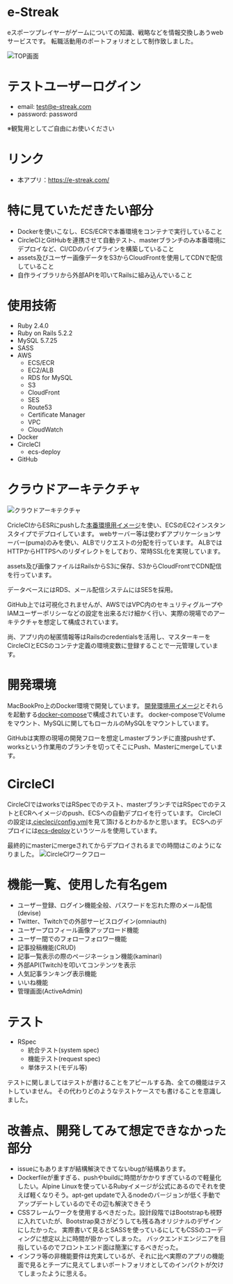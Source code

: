 # e-Streak
eスポーツプレイヤーがゲームについての知識、戦略などを情報交換しあうwebサービスです。
転職活動用のポートフォリオとして制作致しました。

![TOP画面](https://user-images.githubusercontent.com/47154781/58903541-a9ec4080-8740-11e9-8f59-56733b44169a.png)

# テストユーザーログイン
- email: test@e-streak.com
- password: password

※観覧用としてご自由にお使いください

# リンク
- 本アプリ：https://e-streak.com/

# 特に見ていただきたい部分
- Dockerを使いこなし、ECS/ECRで本番環境をコンテナで実行していること
- CircleCIとGitHubを連携させて自動テスト、masterブランチのみ本番環境にデプロイなど、CI/CDのパイプラインを構築していること
- assets及びユーザー画像データをS3からCloudFrontを使用してCDNで配信していること
- 自作ライブラリから外部APIを叩いてRailsに組み込んでいること

# 使用技術
- Ruby 2.4.0
- Ruby on Rails 5.2.2
- MySQL 5.7.25
- SASS
- AWS
  - ECS/ECR
  - EC2/ALB
  - RDS for MySQL
  - S3
  - CloudFront
  - SES
  - Route53
  - Certificate Manager
  - VPC
  - CloudWatch
- Docker
- CircleCI
  - ecs-deploy
- GitHub

# クラウドアーキテクチャ
![クラウドアーキテクチャ](https://user-images.githubusercontent.com/47154781/58918750-9522a380-8766-11e9-9285-9f1177ad5af3.png)

CricleCIからESRにpushした[本番環境用イメージ](/Dockerfile_PRO)を使い、ECSのEC2インスタンスタイプでデプロイしています。
webサーバー等は使わずアプリケーションサーバー(puma)のみを使い、ALBでリクエストの分配を行っています。
ALBではHTTPからHTTPSへのリダイレクトをしており、常時SSL化を実現しています。

assets及び画像ファイルはRailsからS3に保存、S3からCloudFrontでCDN配信を行っています。

データベースにはRDS、メール配信システムにはSESを採用。

GitHub上では可視化されませんが、AWSではVPC内のセキュリティグループやIAMユーザーポリシーなどの設定を出来るだけ細かく行い、実際の現場でのアーキテクチャを想定して構成されています。

尚、アプリ内の秘匿情報等はRailsのcredentialsを活用し、マスターキーをCircleCIとECSのコンテナ定義の環境変数に登録することで一元管理しています。

# 開発環境
MacBookPro上のDocker環境で開発しています。
[開発環境用イメージ](/Dockerfile)とそれらを起動する[docker-compose](/docker-compose.yml)で構成されています。
docker-composeでVolumeをマウント、MySQLに関してもローカルのMySQLをマウントしています。

GitHubは実際の現場の開発フローを想定しmasterブランチに直接pushせず、worksという作業用のブランチを切ってそこにPush、Masterにmergeしています。

# CircleCI
CircleCIではworksではRSpecでのテスト、masterブランチではRSpecでのテストとECRへイメージのpush、ECSへの自動デプロイを行っています。
CircleCIの設定は[.ciecleci/config.yml](/.circleci/config.yml)を見て頂けるとわかるかと思います。
ECSへのデプロイには[ecs-deploy](https://github.com/silinternational/ecs-deploy)というツールを使用しています。

最終的にmasterにmergeされてからデプロイされるまでの時間はこのようになりました。
![CircleCIワークフロー](https://user-images.githubusercontent.com/47154781/58921133-614c7b80-8770-11e9-8326-24a70688241a.png)

# 機能一覧、使用した有名gem
- ユーザー登録、ログイン機能全般、パスワードを忘れた際のメール配信(devise)
- Twitter、Twitchでの外部サービスログイン(omniauth)
- ユーザープロフィール画像アップロード機能
- ユーザー間でのフォローフォロワー機能
- 記事投稿機能(CRUD)
- 記事一覧表示の際のページネーション機能(kaminari)
- 外部API(Twitch)を叩いてコンテンツを表示
- 人気記事ランキング表示機能
- いいね機能
- 管理画面(ActiveAdmin)

# テスト
- RSpec
  - 統合テスト(system spec)
  - 機能テスト(request spec)
  - 単体テスト(モデル等)

テストに関しましてはテストが書けることをアピールする為、全ての機能はテストしていません。
その代わりどのようなテストケースでも書けることを意識しました。

# 改善点、開発してみて想定できなかった部分
- issueにもありますが結構解決できてないbugが結構あります。
- Dockerfileが重すぎる、pushやbuildに時間がかかりすぎているので軽量化したい。Alpine Linuxを使っているRubyイメージが公式にあるのでそれを使えば軽くなりそう。apt-get updateで入るnodeのバージョンが低く手動でアップデートしているのでその辺も解決できそう
- CSSフレームワークを使用するべきだった。設計段階ではBootstrapも視野に入れていたが、Bootstrap臭さがどうしても残る為オリジナルのデザインにしたかった。
実際書いて見るとSASSを使っているにしてもCSSのコーディングに想定以上に時間が掛かってしまった。
バックエンドエンジニアを目指しているのでフロントエンド面は簡潔にするべきだった。
- インフラ等の非機能要件は充実しているが、それに比べ実際のアプリの機能面で見るとチープに見えてしまいポートフォリオとしてのインパクトが欠けてしまったように思える。
